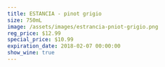 ```yaml
---
title: ESTANCIA - pinot grigio
size: 750mL
image: /assets/images/estrancia-pniot-grigio.png
reg_price: $12.99
special_price: $10.99
expiration_date: 2018-02-07 00:00:00
show_wine: true
---
```




